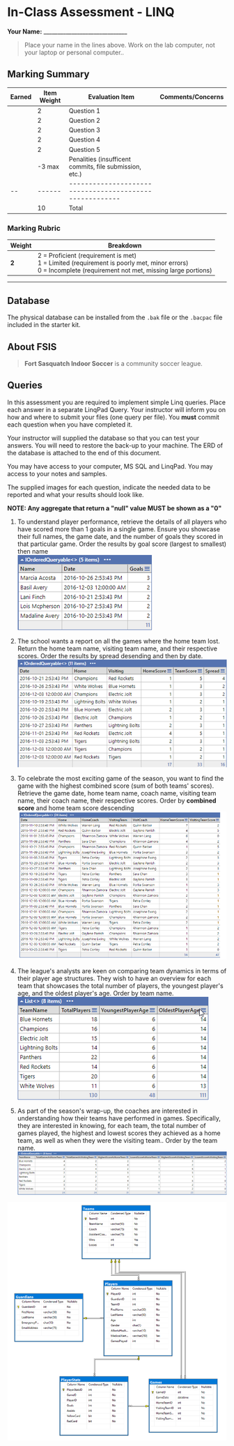 # In-Class Assessment - LINQ

**Your Name:** ______________________________ 

> Place your name in the lines above. Work on the lab computer, not your laptop or personal computer..

## Marking Summary

| Earned | Item Weight | Evaluation Item | Comments/Concerns |
| ------ | ----------- | --------------- | ----------------- |
|    | 2 | Question 1 |   |
|    | 2 | Question 2 |   |
|    | 2 | Question 3 |   |
|    | 2 | Question 4 |   |
|    | 2 | Question 5 |   |
|    | -3 max | Penalities (insufficent commits, file submission, etc.) |   |
| -- | ------ | ------------------------------------------------------- |   |
|    | 10 | Total |    |

### Marking Rubric

| Weight | Breakdown |
| ----   | --------- |
| **2** | 2 = Proficient (requirement is met)<br />1 = Limited (requirement is poorly met, minor errors)<br />0 = Incomplete (requirement not met, missing large portions) |

----

## Database

The physical database can be installed from the `.bak` file or the `.bacpac` file included in the starter kit.

## About FSIS

> **Fort Sasquatch Indoor Soccer** is a community soccer league.

## Queries

In this assessment you are required to implement simple Linq queries. Place each answer in a separate LinqPad Query. Your instructor will inform you on how and where to submit your files (one query per file). You **must** commit each question when you have completed it.

Your instructor will supplied the database so that you can test your answers. You will need to restore the back-up to your machine. The ERD of the database is attached to the end of this document.

You may have access to your computer, MS SQL and LinqPad. You may access to your notes and samples.

The supplied images for each question, indicate the needed data to be reported and what your results should look like.
<br>

**NOTE:  Any aggregate that return a "null" value MUST be shown as a "0"**

1. To understand player performance, retrieve the details of all players who have scored more than 1 goals in a single game. Ensure you showcase their full names, the game date, and the number of goals they scored in that particular game.  Order the results by goal  score (largest to smallest) then name<br />![Q1](./q1.png)

2. The school wants a report on all the games where the home team lost. Return the home team name, visiting team name, and their respective scores. Order the results by spread desending and then by date.<br />![Q2](./q2.png)

3. To celebrate the most exciting game of the season, you want to find the game with the highest combined score (sum of both teams' scores). Retrieve the game date, home team name, coach name, visiting team name, their coach name, their respective scores.  Order by **combined score** and home team score descending<br />![q3](./q3.png)

4. The league's analysts are keen on comparing team dynamics in terms of their player age structures. They wish to have an overview for each team that showcases the total number of players, the youngest player's age, and the oldest player's age.  Order by team name.<br />![Q4](./Q4.png)
5. As part of the season's wrap-up, the coaches are interested in understanding how their teams have performed in games. Specifically, they are interested in knowing, for each team, the total number of games played, the highest and lowest scores they achieved as a home team, as well as when they were the visiting team.. Order by the team name.<br />![Q5](./q5.png)
   
![ERD](ERD.png)
